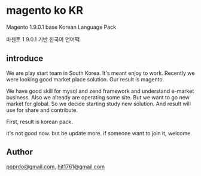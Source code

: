 magento ko KR
=============

Magento 1.9.0.1 base Korean Language Pack

마젠토 1.9.0.1 기반 한국어 언어팩

## introduce

We are play start team in South Korea.
It's meant enjoy to work.
Recently we were looking good market place solution.
Our result is magento.

We have good skill for mysql and zend framework and understand e-market business.
Also we already are operating some site.
But we want to go new market for global.
So we decide starting study new solution.
And result will use for share and contribute.

First, result is korean pack.

it's not good now. but be update more.
if someone want to join it, welcome.


## Author

poprdo@gmail.com, hjt1761@gmail.com
